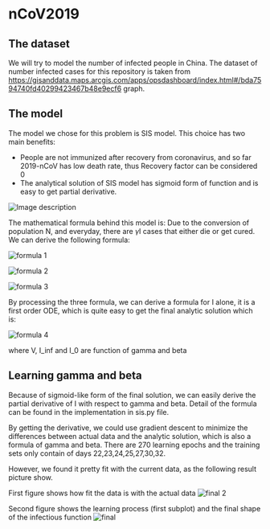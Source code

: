 # nCoV2019
## The dataset
  We will try to model the number of infected people in China.
  The dataset of number infected cases for this repository is taken from https://gisanddata.maps.arcgis.com/apps/opsdashboard/index.html#/bda7594740fd40299423467b48e9ecf6 graph.
## The model
  The model we chose for this problem is SIS model. This choice has two main benefits:
  - People are not immunized after recovery from coronavirus, and so far 2019-nCoV has low death rate, thus Recovery factor can be considered 0
  - The analytical solution of SIS model has sigmoid form of function and is easy to get partial derivative.

![Image description](https://upload.wikimedia.org/wikipedia/commons/1/16/SIS.PNG)

The mathematical formula behind this model is:
Due to the conversion of population N, and everyday, there are $\gamma$I cases that either die or get cured. We can derive the following formula:

![formula 1](https://wikimedia.org/api/rest_v1/media/math/render/svg/0934138588adcfd8b863be3c4146a1f75eaddf66)

![formula 2](https://wikimedia.org/api/rest_v1/media/math/render/svg/4d4f9fc0563a23d87a12a95dbb48cd9fe74da056)

![formula 3](https://wikimedia.org/api/rest_v1/media/math/render/svg/d4007ba3ffec77a5a074486d70022ec848545106)

By processing the three formula, we can derive a formula for I alone, it is a first order ODE, which is quite easy to get the final analytic solution which is:

![formula 4](https://wikimedia.org/api/rest_v1/media/math/render/svg/2bbb7fa85bab0e6a73d51291f91825e9f37cce65)

where V, I_inf and I_0 are function of gamma and beta

## Learning gamma and beta

Because of sigmoid-like form of the final solution, we can easily derive the partial derivative of I with respect to gamma and beta. Detail of the formula can be found in the implementation in sis.py file.

By getting the derivative, we could use gradient descent to minimize the differences between actual data and the analytic solution, which is also a formula of gamma and beta. There are 270 learning epochs and the training sets only contain of days 22,23,24,25,27,30,32. 

However, we found it pretty fit with the current data, as the following result picture show.

First figure shows how fit the data is with the actual data 
![final 2](https://github.com/tson1997/nCoV2019/blob/master/corona/epc/89.jpg?raw=true)

Second figure shows the learning process (first subplot) and the final shape of the infectious function
![final](https://github.com/tson1997/nCoV2019/blob/master/corona/-0.0703_and_0.1007.jpg?raw=true)
